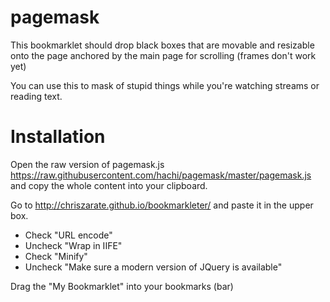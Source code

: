 # pagemask

This bookmarklet should drop black boxes that are movable and resizable onto the page anchored by the main page for scrolling (frames don't work yet)

You can use this to mask of stupid things while you're watching streams or reading text.

# Installation

Open the raw version of pagemask.js https://raw.githubusercontent.com/hachi/pagemask/master/pagemask.js and copy the whole content into your clipboard.

Go to http://chriszarate.github.io/bookmarkleter/ and paste it in the upper box.

- Check "URL encode"
- Uncheck "Wrap in IIFE"
- Check "Minify"
- Uncheck "Make sure a modern version of JQuery is available"

Drag the "My Bookmarklet" into your bookmarks (bar)
